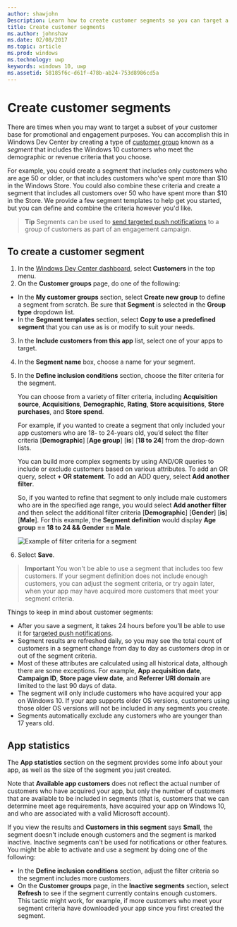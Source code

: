 ---author: shawjohn
Description: Learn how to create customer segments so you can target a subset of your customer base for promotional or engagement purposes.
title: Create customer segments
ms.author: johnshaw
ms.date: 02/08/2017
ms.topic: article
ms.prod: windows
ms.technology: uwp
keywords: windows 10, uwp
ms.assetid: 58185f6c-d61f-478b-ab24-753d8986cd5a
---# Create customer segmentsThere are times when you may want to target a subset of your customer base for promotional and engagement purposes. You can accomplish this in Windows Dev Center by creating a type of [customer group](create-customer-groups.md) known as a *segment* that includes the Windows 10 customers who meet the demographic or revenue criteria that you choose.For example, you could create a segment that includes only customers who are age 50 or older, or that includes customers who’ve spent more than $10 in the Windows Store. You could also combine these criteria and create a segment that includes all customers over 50 who have spent more than $10 in the Store. We provide a few segment templates to help get you started, but you can define and combine the criteria however you'd like.> **Tip** Segments can be used to [send targeted push notifications](send-push-notifications-to-your-apps-customers.md) to a group of customers as part of an engagement campaign.## To create a customer segment1.	In the [Windows Dev Center dashboard](https://developer.microsoft.com/dashboard/overview), select **Customers** in the top menu.2.	On the **Customer groups** page, do one of the following: - In the **My customer groups** section, select **Create new group** to define a segment from scratch. Be sure that **Segment** is selected in the **Group type** dropdown list. - In the **Segment templates** section, select **Copy to use a predefined segment** that you can use as is or modify to suit your needs.3.	In the **Include customers from this app** list, select one of your apps to target.4.	In the **Segment name** box, choose a name for your segment.5.	In the **Define inclusion conditions** section, choose the filter criteria for the segment.    You can choose from a variety of filter criteria, including **Acquisition source**, **Acquisitions**, **Demographic**, **Rating**, **Store acquisitions**, **Store purchases**, and **Store spend**.    For example, if you wanted to create a segment that only included your app customers who are 18- to 24-years old, you’d select the filter criteria [**Demographic**] [**Age group**] [**is**] [**18 to 24**] from the drop-down lists.    You can build more complex segments by using AND/OR queries to include or exclude customers based on various attributes. To add an OR query, select **+ OR statement**. To add an ADD query, select **Add another filter**.    So, if you wanted to refine that segment to only include male customers who are in the specified age range, you would select **Add another filter** and then select the additional filter criteria [**Demographic**] [**Gender**] [**is**] [**Male**]. For this example, the **Segment definition** would display **Age group == 18 to 24 && Gender == Male**.    ![Example of filter criteria for a segment](images/create-segment-inclusions.png)6. Select **Save**.> **Important** You won't be able to use a segment that includes too few customers. If your segment definition does not include enough customers, you can adjust the segment criteria, or try again later, when your app may have acquired more customers that meet your segment criteria.Things to keep in mind about customer segments:- After you save a segment, it takes 24 hours before you’ll be able to use it for [targeted push notifications](send-push-notifications-to-your-apps-customers.md).- Segment results are refreshed daily, so you may see the total count of customers in a segment change from day to day as customers drop in or out of the segment criteria.- Most of these attributes are calculated using all historical data, although there are some exceptions. For example, **App acquisition date**, **Campaign ID**, **Store page view date**, and **Referrer URI domain** are limited to the last 90 days of data.- The segment will only include customers who have acquired your app on Windows 10. If your app supports older OS versions, customers using those older OS versions will not be included in any segments you create.- Segments automatically exclude any customers who are younger than 17 years old.## App statisticsThe **App statistics** section on the segment provides some info about your app, as well as the size of the segment you just created.Note that **Available app customers** does not reflect the actual number of customers who have acquired your app, but only the number of customers that are available to be included in segments (that is, customers that we can determine meet age requirements, have acquired your app on Windows 10, and who are associated with a valid Microsoft account).If you view the results and **Customers in this segment** says **Small**, the segment doesn't include enough customers and the segment is marked inactive. Inactive segments can't be used for notifications or other features. You might be able to activate and use a segment by doing one of the following:- In the **Define inclusion conditions** section, adjust the filter criteria so the segment includes more customers.- On the **Customer groups** page, in the **Inactive segments** section, select **Refresh** to see if the segment currently contains enough customers. This tactic might work, for example, if more customers who meet your segment criteria have downloaded your app since you first created the segment.